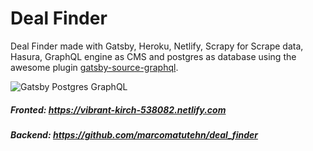 # Deal Finder

Deal Finder made with Gatsby, Heroku, Netlify, Scrapy for Scrape data, Hasura, GraphQL engine as CMS and postgres as database using the awesome plugin [gatsby-source-graphql](https://github.com/gatsbyjs/gatsby/tree/master/packages/gatsby-source-graphql).

![Gatsby Postgres GraphQL](./assets/deal-finder.png)

##### Fronted: https://vibrant-kirch-538082.netlify.com
##### Backend: https://github.com/marcomatutehn/deal_finder
